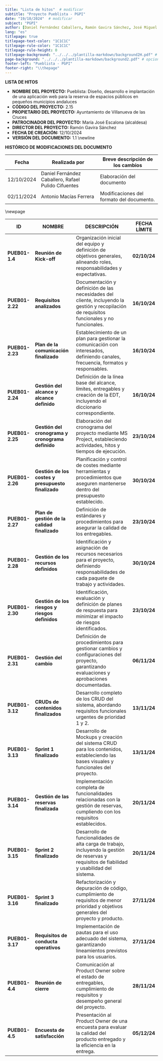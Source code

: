 ```yaml
---
title: "Lista de hitos"  # modificar
subtitle: "Proyecto Pueblista - PGPI"
date: "19/10/2024"  # modificar
subject: "PGPI"
author: [Daniel Fernández Caballero, Ramón Gavira Sánchez, José Miguel Iborra Conejo, Antonio Macías Ferrera, Rafael Pulido Cifuentes]
lang: "es"
titlepage: true
titlepage-text-color: "1C1C1C"
titlepage-rule-color: "1C1C1C"
titlepage-rule-height: 0
titlepage-background: "../../../plantilla-markdown/background2H.pdf" # modificar si el doc es horizontal
page-background: "../../../plantilla-markdown/background2.pdf" # opcional, para fondo pagina
footer-left: "Pueblista - PGPI"
footer-right: "\\thepage"
---
```


**LISTA DE HITOS**

- **NOMBRE DEL PROYECTO:** Pueblista: Diseño, desarrollo e implantación de una aplicación web para la reserva de espacios públicos en pequeños municipios andaluces
- **CÓDIGO DEL PROYECTO:** 2.15
- **PROPIETARIO DEL PROYECTO:** Ayuntamiento de Villanueva de las Cruces
- **PATROCINADOR DEL PROYECTO:** María José Escalona (alcaldesa)
- **DIRECTOR DEL PROYECTO:** Ramón Gavira Sánchez
- **FECHA DE CREACIÓN:** 12/10/2024
- **VERSIÓN DEL DOCUMENTO:** 1.1 \newline


**HISTÓRICO DE MODIFICACIONES DEL DOCUMENTO**

| Fecha       | Realizada por                             | Breve descripción de los cambios         |
|-------------|------------------------------------------|------------------------------------------|
| 12/10/2024  | Daniel Fernández Caballero, Rafael Pulido Cifuentes | Elaboración del documento               |
| 02/11/2024  | Antonio Macías Ferrera | Modificaciones del formato del documento.            |





\newpage


| **ID**          | **NOMBRE**                       | **DESCRIPCIÓN**                                                                                                                                                                       | **FECHA LÍMITE** |
|------------------|-------------------------------------------|-----------------------------------------------------------------------------------------------------------------------------------------------------------------------------------------------|------------------|
| **PUEB01-1.4**   | **Reunión de Kick-off**                  | Organización inicial del equipo y definición de objetivos generales, alineando roles, responsabilidades y expectativas.                                                                       | **02/10/24**     |
| **PUEB01-2.22**  | **Requisitos analizados**                | Documentación y definición de las necesidades del cliente, incluyendo la gestión y recopilación de requisitos funcionales y no funcionales.                                                   | **16/10/24**     |
| **PUEB01-2.23**  | **Plan de la comunicación finalizado**    | Establecimiento de un plan para gestionar la comunicación con interesados, definiendo canales, frecuencia, formatos y responsables.                                                           | **16/10/24**     |
| **PUEB01-2.24**  | **Gestión del alcance y alcance definido**| Definición de la línea base del alcance, límites, entregables y creación de la EDT, incluyendo el diccionario correspondiente.                                                                | **16/10/24**     |
| **PUEB01-2.25**  | **Gestión del cronograma y cronograma definido** | Elaboración del cronograma del proyecto mediante MS Project, estableciendo actividades, hitos y tiempos de ejecución.                                                                         | **23/10/24**     |
| **PUEB01-2.26**  | **Gestión de los costes y presupuesto finalizado** | Planificación y control de costes mediante herramientas y procedimientos que aseguren mantenerse dentro del presupuesto establecido.                                                          | **30/10/24**     |
| **PUEB01-2.27**  | **Plan de gestión de la calidad finalizado** | Definición de estándares y procedimientos para asegurar la calidad de los entregables.                                                                                                       | **23/10/24**     |
| **PUEB01-2.28**  | **Gestión de los recursos definidos**     | Identificación y asignación de recursos necesarios para el proyecto, definiendo responsabilidades de cada paquete de trabajo y actividades.                                                   | **30/10/24**     |
| **PUEB01-2.30**  | **Gestión de los riesgos y riesgos definidos** | Identificación, evaluación y definición de planes de respuesta para minimizar el impacto de riesgos identificados.                                                                            | **23/10/24**     |
| **PUEB01-2.31**  | **Gestión del cambio**                   | Definición de procedimientos para gestionar cambios y configuraciones del proyecto, garantizando evaluaciones y aprobaciones documentadas.                                                   | **06/11/24**     |
| **PUEB01-3.12**  | **CRUDs de contenidos finalizados**       | Desarrollo completo de los CRUD del sistema, abordando requisitos funcionales urgentes de prioridad 1 y 2.                                                                                    | **13/11/24**     |
| **PUEB01-3.13**  | **Sprint 1 finalizado**                  | Desarrollo de Mockups y creación del sistema CRUD para los contenidos, estableciendo las bases visuales y funcionales del proyecto.                                                          | **13/11/24**     |
| **PUEB01-3.14**  | **Gestión de las reservas finalizada**    | Implementación completa de funcionalidades relacionadas con la gestión de reservas, cumpliendo con los requisitos establecidos.                                                              | **20/11/24**     |
| **PUEB01-3.15**  | **Sprint 2 finalizado**                  | Desarrollo de funcionalidades de alta carga de trabajo, incluyendo la gestión de reservas y requisitos de fiabilidad y usabilidad del sistema.                                               | **20/11/24**     |
| **PUEB01-3.16**  | **Sprint 3 finalizado**                  | Refactorización y depuración de código, cumplimiento de requisitos de menor prioridad y objetivos generales del proyecto y producto.                                                          | **27/11/24**     |
| **PUEB01-3.17**  | **Requisitos de conducta operativos**    | Implementación de pautas para el uso adecuado del sistema, garantizando lineamientos previstos para los usuarios.                                                                             | **27/11/24**     |
| **PUEB01-4.4**   | **Reunión de cierre**                   | Comunicación al Product Owner sobre el estado de entregables, cumplimiento de requisitos y desempeño general del proyecto.                                                                   | **28/11/24**     |
| **PUEB01-4.5**   | **Encuesta de satisfacción**             | Presentación al Product Owner de una encuesta para evaluar la calidad del producto entregado y la eficiencia en la entrega.                                                                  | **05/12/24**     |

